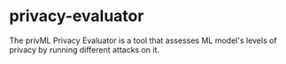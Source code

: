 # privacy-evaluator
The privML Privacy Evaluator is a tool that assesses ML model's levels of privacy by running different attacks on it. 
